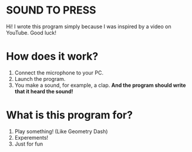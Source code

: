 # SOUND TO PRESS
Hi! I wrote this program simply because I was inspired by a video on YouTube. Good luck!
# How does it work?
1. Connect the microphone to your PC.
2. Launch the program.
3. You make a sound, for example, a clap.
**And the program should write that it heard the sound!**
# What is this program for?
1. Play something! (Like Geometry Dash)
2. Experements!
3. Just for fun
